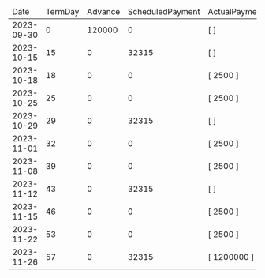 <table><thead><tr><td>Date</td><td>TermDay</td><td>Advance</td><td>ScheduledPayment</td><td>ActualPayments</td><td>NetEffect</td><td>PaymentStatus</td><td>BalanceStatus</td><td>CumulativeInterest</td><td>NewInterest</td><td>NewPenaltyCharges</td><td>PrincipalPortion</td><td>ProductFeesPortion</td><td>InterestPortion</td><td>PenaltyChargesPortion</td><td>ProductFeesRefund</td><td>PrincipalBalance</td><td>ProductFeesBalance</td><td>InterestBalance</td><td>PenaltyChargesBalance</td></tr></thead><tbody><tr><td>2023-09-30</td><td>0</td><td>120000</td><td>0</td><td>[  ]</td><td>0</td><td>ValueNone</td><td>OpenBalance</td><td>0</td><td>0</td><td>0</td><td>0</td><td>0</td><td>0</td><td>0</td><td>0</td><td>120000</td><td>227364</td><td>0</td><td>0</td></tr><tr><td>2023-10-15</td><td>15</td><td>0</td><td>32315</td><td>[  ]</td><td>0</td><td>MissedPayment</td><td>OpenBalance</td><td>1420</td><td>1420</td><td>1000</td><td>0</td><td>0</td><td>0</td><td>0</td><td>0</td><td>120000</td><td>227364</td><td>1420</td><td>1000</td></tr><tr><td>2023-10-18</td><td>18</td><td>0</td><td>0</td><td>[ 2500 ]</td><td>2500</td><td>ExtraPayment</td><td>OpenBalance</td><td>1704</td><td>284</td><td>0</td><td>0</td><td>0</td><td>1500</td><td>1000</td><td>0</td><td>120000</td><td>227364</td><td>204</td><td>0</td></tr><tr><td>2023-10-25</td><td>25</td><td>0</td><td>0</td><td>[ 2500 ]</td><td>2500</td><td>ExtraPayment</td><td>OpenBalance</td><td>2366</td><td>662</td><td>0</td><td>564</td><td>1070</td><td>866</td><td>0</td><td>0</td><td>119436</td><td>226294</td><td>0</td><td>0</td></tr><tr><td>2023-10-29</td><td>29</td><td>0</td><td>32315</td><td>[  ]</td><td>0</td><td>MissedPayment</td><td>OpenBalance</td><td>2742</td><td>376</td><td>1000</td><td>0</td><td>0</td><td>0</td><td>0</td><td>0</td><td>119436</td><td>226294</td><td>376</td><td>1000</td></tr><tr><td>2023-11-01</td><td>32</td><td>0</td><td>0</td><td>[ 2500 ]</td><td>2500</td><td>ExtraPayment</td><td>OpenBalance</td><td>3024</td><td>282</td><td>0</td><td>290</td><td>552</td><td>658</td><td>1000</td><td>0</td><td>119146</td><td>225742</td><td>0</td><td>0</td></tr><tr><td>2023-11-08</td><td>39</td><td>0</td><td>0</td><td>[ 2500 ]</td><td>2500</td><td>ExtraPayment</td><td>OpenBalance</td><td>3682</td><td>658</td><td>0</td><td>636</td><td>1206</td><td>658</td><td>0</td><td>0</td><td>118510</td><td>224536</td><td>0</td><td>0</td></tr><tr><td>2023-11-12</td><td>43</td><td>0</td><td>32315</td><td>[  ]</td><td>0</td><td>MissedPayment</td><td>OpenBalance</td><td>4056</td><td>374</td><td>1000</td><td>0</td><td>0</td><td>0</td><td>0</td><td>0</td><td>118510</td><td>224536</td><td>374</td><td>1000</td></tr><tr><td>2023-11-15</td><td>46</td><td>0</td><td>0</td><td>[ 2500 ]</td><td>2500</td><td>ExtraPayment</td><td>OpenBalance</td><td>4336</td><td>280</td><td>0</td><td>292</td><td>554</td><td>654</td><td>1000</td><td>0</td><td>118218</td><td>223982</td><td>0</td><td>0</td></tr><tr><td>2023-11-22</td><td>53</td><td>0</td><td>0</td><td>[ 2500 ]</td><td>2500</td><td>ExtraPayment</td><td>OpenBalance</td><td>4988</td><td>652</td><td>0</td><td>638</td><td>1210</td><td>652</td><td>0</td><td>0</td><td>117580</td><td>222772</td><td>0</td><td>0</td></tr><tr><td>2023-11-26</td><td>57</td><td>0</td><td>32315</td><td>[ 1200000 ]</td><td>1200000</td><td>Overpayment</td><td>RefundDue</td><td>5359</td><td>371</td><td>0</td><td>1120610</td><td>79019</td><td>371</td><td>0</td><td>0</td><td>-1003030</td><td>143753</td><td>0</td><td>0</td></tr></tbody></table>